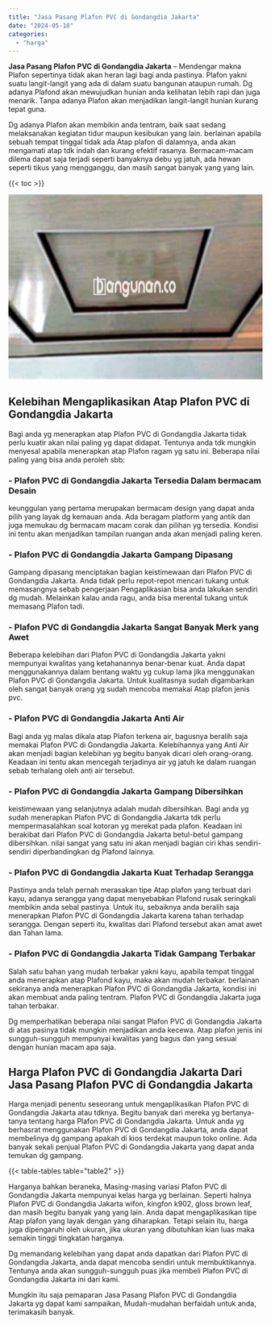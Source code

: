 ```yaml
---
title: "Jasa Pasang Plafon PVC di Gondangdia Jakarta"
date: "2024-05-18"
categories: 
  - "harga"
---
```


**Jasa Pasang Plafon PVC di Gondangdia Jakarta** – Mendengar makna Plafon sepertinya tidak akan heran lagi bagi anda pastinya. Plafon yakni suatu langit-langit yang ada di dalam suatu bangunan ataupun rumah. Dg adanya Plafond akan mewujudkan hunian anda kelihatan lebih rapi dan juga menarik. Tanpa adanya Plafon akan menjadikan langit-langit hunian kurang tepat guna.

Dg adanya Plafon akan membikin anda tentram, baik saat sedang melaksanakan kegiatan tidur maupun kesibukan yang lain. berlainan apabila sebuah tempat tinggal tidak ada Atap plafon di dalamnya, anda akan mengamati atap tdk indah dan kurang efektif rasanya. Bermacam-macam dilema dapat saja terjadi seperti banyaknya debu yg jatuh, ada hewan seperti tikus yang mengganggu, dan masih sangat banyak yang yang lain.

{{< toc >}}

![Jasa Pasang Plafon PVC di Gondangdia Jakarta](/images/flafond-pvc-murah14.png)

## Kelebihan Mengaplikasikan Atap Plafon PVC di Gondangdia Jakarta

Bagi anda yg menerapkan atap Plafon PVC di Gondangdia Jakarta tidak perlu kuatir akan nilai paling yg dapat didapat. Tentunya anda tdk mungkin menyesal apabila menerapkan atap Plafon ragam yg satu ini. Beberapa nilai paling yang bisa anda peroleh sbb:

### \- Plafon PVC di Gondangdia Jakarta Tersedia Dalam bermacam Desain

keunggulan yang pertama merupakan bermacam design yang dapat anda pilih yang layak dg kemauan anda. Ada beragam platform yang antik dan juga memukau dg bermacam macam corak dan pilihan yg tersedia. Kondisi ini tentu akan menjadikan tampilan ruangan anda akan menjadi paling keren.

### \- Plafon PVC di Gondangdia Jakarta Gampang Dipasang

Gampang dipasang menciptakan bagian keistimewaan dari Plafon PVC di Gondangdia Jakarta. Anda tidak perlu repot-repot mencari tukang untuk memasangnya sebab pengerjaan Pengaplikasian bisa anda lakukan sendiri dg mudah. Melainkan kalau anda ragu, anda bisa merental tukang untuk memasang Plafon tadi.

### \- Plafon PVC di Gondangdia Jakarta Sangat Banyak Merk yang Awet

Beberapa kelebihan dari Plafon PVC di Gondangdia Jakarta yakni mempunyai kwalitas yang ketahanannya benar-benar kuat. Anda dapat menggunakannya dalam bentang waktu yg cukup lama jika menggunakan Plafon PVC di Gondangdia Jakarta. Untuk kualitasnya sudah digambarkan oleh sangat banyak orang yg sudah mencoba memakai Atap plafon jenis pvc.

### \- Plafon PVC di Gondangdia Jakarta Anti Air

Bagi anda yg malas dikala atap Plafon terkena air, bagusnya beralih saja memakai Plafon PVC di Gondangdia Jakarta. Kelebihannya yang Anti Air akan menjadi bagian kelebihan yg begitu banyak dicari oleh orang-orang. Keadaan ini tentu akan mencegah terjadinya air yg jatuh ke dalam ruangan sebab terhalang oleh anti air tersebut.

### \- Plafon PVC di Gondangdia Jakarta Gampang Dibersihkan

keistimewaan yang selanjutnya adalah mudah dibersihkan. Bagi anda yg sudah menerapkan Plafon PVC di Gondangdia Jakarta tdk perlu mempermasalahkan soal kotoran yg merekat pada plafon. Keadaan ini berakibat dari Plafon PVC di Gondangdia Jakarta betul-betul gampang dibersihkan. nilai sangat yang satu ini akan menjadi bagian ciri khas sendiri-sendiri diperbandingkan dg Plafond lainnya.

### \- Plafon PVC di Gondangdia Jakarta Kuat Terhadap Serangga

Pastinya anda telah pernah merasakan tipe Atap plafon yang terbuat dari kayu, adanya serangga yang dapat menyebabkan Plafond rusak seringkali membikin anda sebal pastinya. Untuk itu, sebaiknya anda beralih saja menerapkan Plafon PVC di Gondangdia Jakarta karena tahan terhadap serangga. Dengan seperti itu, kwalitas dari Plafond tersebut akan amat awet dan Tahan lama.

### \- Plafon PVC di Gondangdia Jakarta Tidak Gampang Terbakar

Salah satu bahan yang mudah terbakar yakni kayu, apabila tempat tinggal anda menerapkan atap Plafond kayu, maka akan mudah terbakar. berlainan sekiranya anda menerapkan Plafon PVC di Gondangdia Jakarta, kondisi ini akan membuat anda paling tentram. Plafon PVC di Gondangdia Jakarta juga tahan terbakar.

Dg memperhatikan beberapa nilai sangat Plafon PVC di Gondangdia Jakarta di atas pasinya tidak mungkin menjadikan anda kecewa. Atap plafon jenis ini sungguh-sungguh mempunyai kwalitas yang bagus dan yang sesuai dengan hunian macam apa saja.

## Harga Plafon PVC di Gondangdia Jakarta Dari Jasa Pasang Plafon PVC di Gondangdia Jakarta

Harga menjadi penentu seseorang untuk mengaplikasikan Plafon PVC di Gondangdia Jakarta atau tdknya. Begitu banyak dari mereka yg bertanya-tanya tentang harga Plafon PVC di Gondangdia Jakarta. Untuk anda yg berhasrat menggunakan Plafon PVC di Gondangdia Jakarta, anda dapat membelinya dg gampang apakah di kios terdekat maupun toko online. Ada banyak sekali penjual Plafon PVC di Gondangdia Jakarta yang dapat anda temukan dg gampang.

{{< table-tables table="table2" >}}

Harganya bahkan beraneka, Masing-masing variasi Plafon PVC di Gondangdia Jakarta mempunyai kelas harga yg berlainan. Seperti halnya Plafon PVC di Gondangdia Jakarta wifon, kingfon k902, gloss brown leaf, dan masih begitu banyak yang yang lain. Anda dapat mengaplikasikan tipe Atap plafon yang layak dengan yang diharapkan. Tetapi selain itu, harga juga dipengaruhi oleh ukuran, jika ukuran yang dibutuhkan kian luas maka semakin tinggi tingkatan harganya.

Dg memandang kelebihan yang dapat anda dapatkan dari Plafon PVC di Gondangdia Jakarta, anda dapat mencoba sendiri untuk membuktikannya. Tentunya anda akan sungguh-sungguh puas jika membeli Plafon PVC di Gondangdia Jakarta ini dari kami.

Mungkin itu saja pemaparan Jasa Pasang Plafon PVC di Gondangdia Jakarta yg dapat kami sampaikan, Mudah-mudahan berfaidah untuk anda, terimakasih banyak.
